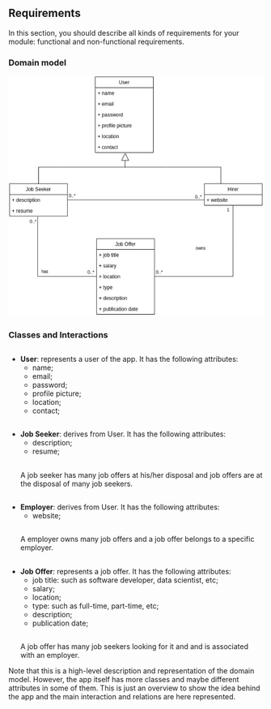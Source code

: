 
## Requirements

In this section, you should describe all kinds of requirements for your module: functional and non-functional requirements.

### Domain model

 <p align="center" justify="center">
  <img src="../images/domain_model.jpg"/>
</p>

### Classes and Interactions
##
- **User**: represents a user of the app. It has the following attributes:
  - name;
  - email;
  - password;
  - profile picture;
  - location;
  - contact;
##
- **Job Seeker**: derives from User. It has the following attributes:
  - description;
  - resume;
  ##
  A job seeker has many job offers at his/her disposal and job offers are at the disposal of many job seekers. 
##
- **Employer**: derives from User. It has the following attributes:
  - website;
  ##
  A employer owns many job offers and a job offer belongs to a specific employer.
##
- **Job Offer**: represents a job offer. It has the following attributes:
  - job title: such as software developer, data scientist, etc;
  - salary;
  - location;
  - type: such as full-time, part-time, etc;
  - description;
  - publication date;
  ##
  A job offer has many job seekers looking for it and and is associated with an employer.


Note that this is a high-level description and representation of the domain model. However, the app itself has more classes and maybe different attributes in some of them. This is just an overview to show the idea behind the app and the main interaction and relations are here represented.